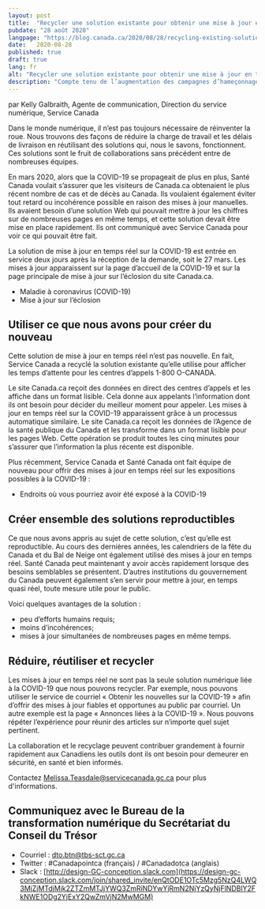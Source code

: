 ```yaml
---
layout: post
title:  "Recycler une solution existante pour obtenir une mise à jour en temps réel sur la COVID-19"
pubdate: "28 août 2020"
langpage: "https://blog.canada.ca/2020/08/28/recycling-existing-solutions"
date:   2020-08-28
published: true
draft: true
lang: fr
alt: "Recycler une solution existante pour obtenir une mise à jour en temps réel sur la COVID-19"
description: "Compte tenu de l’augmentation des campagnes d’hameçonnage et des escroqueries liées à la COVID-19 sur les sites gouvernementaux, il est plus important que jamais d’offrir une expérience utilisateur uniforme et fiable."
---
```


par Kelly Galbraith, Agente de communication, Direction du service numérique, Service Canada

Dans le monde numérique, il n’est pas toujours nécessaire de réinventer la roue. Nous trouvons des façons de réduire la charge de travail et les délais de livraison en réutilisant des solutions qui, nous le savons, fonctionnent. Ces solutions sont le fruit de collaborations sans précédent entre de nombreuses équipes.

En mars 2020, alors que la COVID-19 se propageait de plus en plus, Santé Canada voulait s’assurer que les visiteurs de Canada.ca obtenaient le plus récent nombre de cas et de décès au Canada. Ils voulaient également éviter tout retard ou incohérence possible en raison des mises à jour manuelles. Ils avaient besoin d’une solution Web qui pouvait mettre à jour les chiffres sur de nombreuses pages en même temps, et cette solution devait être mise en place rapidement. Ils ont communiqué avec Service Canada pour voir ce qui pouvait être fait.

La solution de mise à jour en temps réel sur la COVID-19 est entrée en service deux jours après la réception de la demande, soit le 27 mars. Les mises à jour apparaissent sur la page d’accueil de la COVID-19 et sur la page principale de mise à jour sur l’éclosion du site Canada.ca.
*	Maladie à coronavirus (COVID-19)
*	Mise à jour sur l’éclosion

## Utiliser ce que nous avons pour créer du nouveau

Cette solution de mise à jour en temps réel n’est pas nouvelle. En fait, Service Canada a recyclé la solution existante qu’elle utilise pour afficher les temps d’attente pour les centres d’appels 1-800 O-CANADA.

Le site Canada.ca reçoit des données en direct des centres d’appels et les affiche dans un format lisible. Cela donne aux appelants l’information dont ils ont besoin pour décider du meilleur moment pour appeler. Les mises à jour en temps réel sur la COVID-19 apparaissent grâce à un processus automatique similaire. Le site Canada.ca reçoit les données de l’Agence de la santé publique du Canada et les transforme dans un format lisible pour les pages Web. Cette opération se produit toutes les cinq minutes pour s’assurer que l’information la plus récente est disponible.

Plus récemment, Service Canada et Santé Canada ont fait équipe de nouveau pour offrir des mises à jour en temps réel sur les expositions possibles à la COVID-19 :
* Endroits où vous pourriez avoir été exposé à la COVID-19
 
## Créer ensemble des solutions reproductibles

Ce que nous avons appris au sujet de cette solution, c’est qu’elle est reproductible. Au cours des dernières années, les calendriers de la fête du Canada et du Bal de Neige ont également utilisé des mises à jour en temps réel. Santé Canada peut maintenant y avoir accès rapidement lorsque des besoins semblables se présentent. D’autres institutions du gouvernement du Canada peuvent également s’en servir pour mettre à jour, en temps quasi réel, toute mesure utile pour le public.

Voici quelques avantages de la solution :
*	peu d’efforts humains requis;
*	moins d’incohérences;
*	mises à jour simultanées de nombreuses pages en même temps.

## Réduire, réutiliser et recycler

Les mises à jour en temps réel ne sont pas la seule solution numérique liée à la COVID-19 que nous pouvons recycler. Par exemple, nous pouvons utiliser le service de courriel « Obtenir les nouvelles sur la COVID-19 » afin d’offrir des mises à jour fiables et opportunes au public par courriel. Un autre exemple est la page « Annonces liées à la COVID-19 ». Nous pouvons répéter l’expérience pour réunir des articles sur n’importe quel sujet pertinent.

La collaboration et le recyclage peuvent contribuer grandement à fournir rapidement aux Canadiens les outils dont ils ont besoin pour demeurer en sécurité, en santé et bien informés.  

Contactez Melissa.Teasdale@servicecanada.gc.ca pour plus d'informations.

## Communiquez avec le Bureau de la transformation numérique du Secrétariat du Conseil du Trésor 
* Courriel : [dto.btn@tbs-sct.gc.ca](mailto:dto.btn@tbs-sct.gc.ca)
* Twitter :  #Canadapointca (français) / #Canadadotca (anglais)
* Slack : [http://design-GC-conception.slack.com](https://design-gc-conception.slack.com/join/shared_invite/enQtODE1OTc5Mzg5NzQ4LWQ3MjZjMTdjMjk2ZTZmMTJjYWQ3ZmRiNDYwYjRmN2NjYzQyNjFlNDBlY2FkNWE1ODg2YjExY2QwZmVjN2MwMGM)

